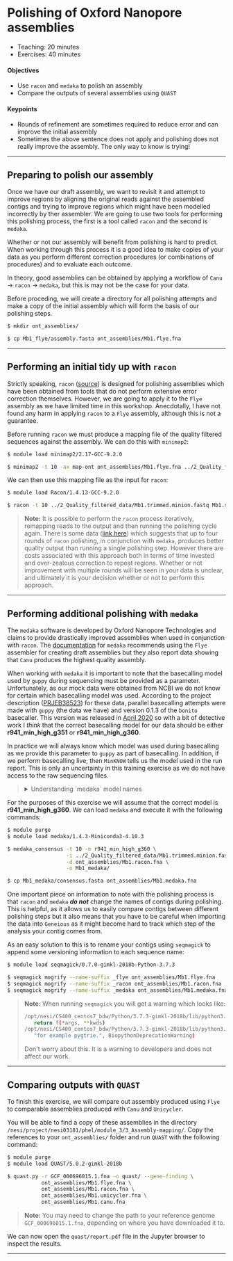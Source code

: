 # Polishing of Oxford Nanopore assemblies

* Teaching: 20 minutes
* Exercises: 40 minutes

#### Objectives

* Use `racon` and `medaka` to polish an assembly
* Compare the outputs of several assemblies using `QUAST`

#### Keypoints

* Rounds of refinement are sometimes required to reduce error and can improve the initial assembly
* Sometimes the above sentence does not apply and polishing does not really improve the assembly. The only way to know is trying!

---

## Preparing to polish our assembly

Once we have our draft assembly, we want to revisit it and attempt to improve regions by aligning the original reads against the assembled contigs and trying to improve regions which might have been modelled incorrectly by ther assembler. We are going to use two tools for performing this polishing process, the first is a tool called `racon` and the second is `medaka`.

Whether or not our assembly will benefit from polishing is hard to predict. When working through this process it is a good idea to make copies of your data as you perform different correction procedures (or combinations of procedures) and to evaluate each outcome.

In theory, good assemblies can be obtained by applying a workflow of `Canu` -> `racon` -> `medaka`, but this is may not be the case for your data.

Before proceding, we will create a directory for all polishing attempts and make a copy of the initial assembly which will form the basis of our polishing steps.

```bash
$ mkdir ont_assemblies/

$ cp Mb1_flye/assembly.fasta ont_assemblies/Mb1.flye.fna
```

---

## Performing an initial tidy up with `racon`

Strictly speaking, `racon` ([source](https://github.com/isovic/racon)) is designed for polishing assemblies which have been obtained from tools that do not perform extensive error correction themselves. However, we are going to apply it to the `Flye` assembly as we have limited time in this workshop. Anecdotally, I have not found any harm in applying `racon` to a `Flye` assembly, although this is not a guarantee.

Before running `racon` we must produce a mapping file of the quality filtered sequences against the assembly. We can do this with `minimap2`:

```bash
$ module load minimap2/2.17-GCC-9.2.0

$ minimap2 -t 10 -ax map-ont ont_assemblies/Mb1.flye.fna ../2_Quality_filtered_data/Mb1.trimmed.minion.fastq > Mb1.sam
```

We can then use this mapping file as the input for `racon`:

```bash
$ module load Racon/1.4.13-GCC-9.2.0

$ racon -t 10 ../2_Quality_filtered_data/Mb1.trimmed.minion.fastq Mb1.sam ont_assemblies/Mb1.flye.fna > ont_assemblies/Mb1.racon.fna
```

>**Note:** It is possible to perform the `racon` process iteratively, remapping reads to the output and then running the polishing cycle again. There is some data ([link here](https://nanoporetech.github.io/medaka/draft_origin.html#discussion)) which suggests that up to four rounds of `racon` polishing, in conjunction with `medaka`, produces better quality output than running a single polishing step. However there are costs associated with this approach both in terms of time invested and over-zealous correction to repeat regions. Whether or not improvement with multiple rounds will be seen in your data is unclear, and ultimately it is your decision whether or not to perform this approach.

---

## Performing additional polishing with `medaka`

The `medaka` software is developed by Oxford Nanopore Technologies and claims to provide drastically improved assemblies when used in conjunction with `racon`. The [documentation](https://nanoporetech.github.io/medaka/) for `medaka` recommends using the `Flye` assembler for creating draft assemblies but they also report data showing that `Canu` produces the highest quality assembly.

When working with `medaka` it is important to note that the basecalling model used by `guppy` during sequencing must be provided as a parameter. Unfortunately, as our mock data were obtained from NCBI we do not know for certain which basecalling model was used. According to the project description ([PRJEB38523](https://www.ncbi.nlm.nih.gov/bioproject/PRJEB38523)) for these data, parallel basecalling attempts were made with `guppy` (the data we have) and version 0.1.3 of the `bonito` basecaller. This version was released in [April 2020](https://pypi.org/project/ont-bonito/0.1.3/#history) so with a bit of detective work I *think* that the correct basecalling model for our data should be either **r941_min_high_g351** or **r941_min_high_g360**.

In practice we will always know which model was used during basecalling as we provide this parameter to `guppy` as part of basecalling. In addition, if we perform basecalling live, then `MinKNOW` tells us the model used in the run report. This is only an uncertainty in this training exercise as we do not have access to the raw sequencing files.

> <details>
> <summary>Understanding `medaka` model names</summary>
>
> The model names might look cryptic, but they are actually extremely informative. The `medaka` [github page](https://github.com/nanoporetech/medaka) explains the naming convention used, which takes the form
> ```
> [PORE TYPE]_[SEQUENCING DEVICE]_[CALLING METHOD]_[VERSION]
> ```
> The pore type and sequencing device are dictated by the sequencing device we use - generally this would be MinION with either the R9.4.1 or R10.3 pore chemistry. If you are working on the sequencing computers look up the relationship between device, kit, and model using the command:
>
> ```bash
> $ guppy_basecaller --print_workflows
> ```
> This will show you which model corresponds to which sequencing kit. The version number is taken from the version of `guppy` used during basecalling.
>
> The only detail which is really in the users control is whether we used the fast, high-accuracy, or super-accuracy (`guppy` v5 only) models for basecalling. This is something that you should know, and will be in the run report if live basecalling was performed by `MinKNOW`.
> </details>

For the purposes of this exercise we will assume that the correct model is **r941_min_high_g360**. We can load `medaka` and execute it with the following commands:

```bash
$ module purge
$ module load medaka/1.4.3-Miniconda3-4.10.3

$ medaka_consensus -t 10 -m r941_min_high_g360 \
                   -i ../2_Quality_filtered_data/Mb1.trimmed.minion.fastq \
                   -d ont_assemblies/Mb1.racon.fna \
                   -o Mb1_medaka/

$ cp Mb1_medaka/consensus.fasta ont_assemblies/Mb1.medaka.fna
```

One important piece on information to note with the polishing process is that `racon` and `medaka` **_do not_** change the names of contigs during polishing. This is helpful, as it allows us to easily compare contigs between different polishing steps but it also means that you have to be careful when importing the data into `Geneious` as it might become hard to track which step of the analysis your contig comes from.

As an easy solution to this is to rename your contigs using `seqmagick` to append some versioning information to each sequence name:

```bash
$ module load seqmagick/0.7.0-gimkl-2018b-Python-3.7.3

$ seqmagick mogrify --name-suffix _flye ont_assemblies/Mb1.flye.fna
$ seqmagick mogrify --name-suffix _racon ont_assemblies/Mb1.racon.fna
$ seqmagick mogrify --name-suffix _medaka ont_assemblies/Mb1.medaka.fna
```

>**Note:** When running `seqmagick` you will get a warning which looks like:
>
>```bash
>/opt/nesi/CS400_centos7_bdw/Python/3.7.3-gimkl-2018b/lib/python3.7/importlib/_bootstrap.py:219: RuntimeWarning: This module has been deprecated. We encourage users to switch to alternative libraries implementing a trie data structure, for example pygtrie.
>    return f(*args, **kwds)
>/opt/nesi/CS400_centos7_bdw/Python/3.7.3-gimkl-2018b/lib/python3.7/site-packages/Bio/triefind.py:34: BiopythonDeprecationWarning: This module has been deprecated. We encourage users to switch to alternative libraries implementing a trie data structure, for example pygtrie.
>    "for example pygtrie.", BiopythonDeprecationWarning)
>```
>
>Don't worry about this. It is a warning to developers and does not affect our work.

---

## Comparing outputs with `QUAST`

To finish this exercise, we will compare out assembly produced using `Flye` to comparable assemblies produced with `Canu` and `Unicycler`.

You will be able to find a copy of these assemblies in the directory `/nesi/project/nesi03181/phel/module_3/3_Assembly-mapping/`. Copy the references to your `ont_assemblies/` folder and run `QUAST` with the following command:


```bash
$ module purge
$ module load QUAST/5.0.2-gimkl-2018b

$ quast.py -r GCF_000696015.1.fna -o quast/ --gene-finding \
           ont_assemblies/Mb1.flye.fna \
           ont_assemblies/Mb1.racon.fna \
           ont_assemblies/Mb1.unicycler.fna \
           ont_assemblies/Mb1.canu.fna
```

>**Note:** You may need to change the path to your reference genome `GCF_000696015.1.fna`, depending on where you have downloaded it to.

We can now open the `quast/report.pdf` file in the Jupyter browser to inspect the results.

---
